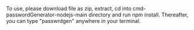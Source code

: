 To use, please download file as zip, extract, cd into cmd-passwordGenerator-nodejs-main directory and run npm install. Thereafter, you can type "passwrdgen" anywhere in your terminal.
